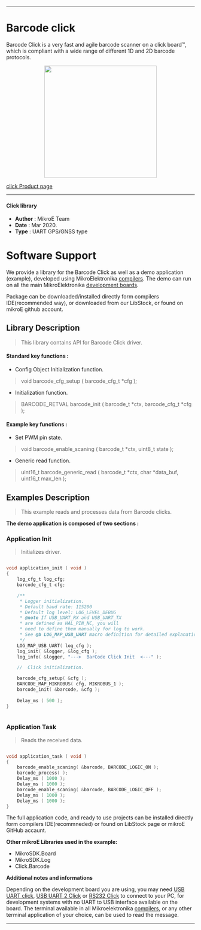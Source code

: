 
---
# Barcode click

Barcode Click is a very fast and agile barcode scanner on a click board™, which is compliant with a wide range of different 1D and 2D barcode protocols.

<p align="center">
  <img src="https://download.mikroe.com/images/click_for_ide/barcode_click.png" height=300px>
</p>

[click Product page](https://www.mikroe.com/barcode-click)

---


#### Click library 

- **Author**        : MikroE Team
- **Date**          : Mar 2020.
- **Type**          : UART GPS/GNSS type


# Software Support

We provide a library for the Barcode Click 
as well as a demo application (example), developed using MikroElektronika 
[compilers](https://shop.mikroe.com/compilers). 
The demo can run on all the main MikroElektronika [development boards](https://shop.mikroe.com/development-boards).

Package can be downloaded/installed directly form compilers IDE(recommended way), or downloaded from our LibStock, or found on mikroE github account. 

## Library Description

> This library contains API for Barcode Click driver.

#### Standard key functions :

- Config Object Initialization function.
> void barcode_cfg_setup ( barcode_cfg_t *cfg ); 
 
- Initialization function.
> BARCODE_RETVAL barcode_init ( barcode_t *ctx, barcode_cfg_t *cfg );

#### Example key functions :

- Set PWM pin state.
> void barcode_enable_scaning ( barcode_t *ctx, uint8_t state );
 
- Generic read function.
> uint16_t barcode_generic_read ( barcode_t *ctx, char *data_buf, uint16_t max_len );

## Examples Description

> This example reads and processes data from Barcode clicks.

**The demo application is composed of two sections :**

### Application Init 

> Initializes driver.

```c

void application_init ( void )
{
    log_cfg_t log_cfg;
    barcode_cfg_t cfg;

    /** 
     * Logger initialization.
     * Default baud rate: 115200
     * Default log level: LOG_LEVEL_DEBUG
     * @note If USB_UART_RX and USB_UART_TX 
     * are defined as HAL_PIN_NC, you will 
     * need to define them manually for log to work. 
     * See @b LOG_MAP_USB_UART macro definition for detailed explanation.
     */
    LOG_MAP_USB_UART( log_cfg );
    log_init( &logger, &log_cfg );
    log_info( &logger, "--->  BarCode Click Init  <---" );

    //  Click initialization.

    barcode_cfg_setup( &cfg );
    BARCODE_MAP_MIKROBUS( cfg, MIKROBUS_1 );
    barcode_init( &barcode, &cfg );
    
    Delay_ms ( 500 );
}
  
```

### Application Task

> Reads the received data.

```c

void application_task ( void )
{
    barcode_enable_scaning( &barcode, BARCODE_LOGIC_ON );
    barcode_process( );
    Delay_ms ( 1000 );
    Delay_ms ( 1000 );
    barcode_enable_scaning( &barcode, BARCODE_LOGIC_OFF );
    Delay_ms ( 1000 );
    Delay_ms ( 1000 );
}

```

The full application code, and ready to use projects can be  installed directly form compilers IDE(recommneded) or found on LibStock page or mikroE GitHub accaunt.

**Other mikroE Libraries used in the example:** 

- MikroSDK.Board
- MikroSDK.Log
- Click.Barcode

**Additional notes and informations**

Depending on the development board you are using, you may need 
[USB UART click](https://shop.mikroe.com/usb-uart-click), 
[USB UART 2 Click](https://shop.mikroe.com/usb-uart-2-click) or 
[RS232 Click](https://shop.mikroe.com/rs232-click) to connect to your PC, for 
development systems with no UART to USB interface available on the board. The 
terminal available in all Mikroelektronika 
[compilers](https://shop.mikroe.com/compilers), or any other terminal application 
of your choice, can be used to read the message.



---
